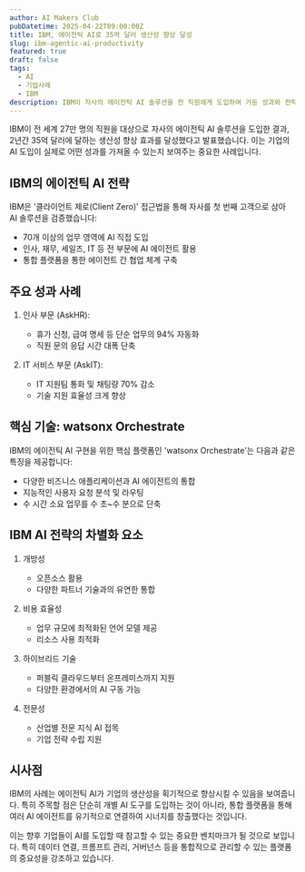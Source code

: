 ```yaml
---
author: AI Makers Club
pubDatetime: 2025-04-22T09:00:00Z
title: IBM, 에이전틱 AI로 35억 달러 생산성 향상 달성
slug: ibm-agentic-ai-productivity
featured: true
draft: false
tags:
  - AI
  - 기업사례
  - IBM
description: IBM이 자사의 에이전틱 AI 솔루션을 전 직원에게 도입하여 거둔 성과와 전략을 소개합니다.
---
```


IBM이 전 세계 27만 명의 직원을 대상으로 자사의 에이전틱 AI 솔루션을 도입한 결과, 2년간 35억 달러에 달하는 생산성 향상 효과를 달성했다고 발표했습니다. 이는 기업의 AI 도입이 실제로 어떤 성과를 가져올 수 있는지 보여주는 중요한 사례입니다.

## IBM의 에이전틱 AI 전략

IBM은 '클라이언트 제로(Client Zero)' 접근법을 통해 자사를 첫 번째 고객으로 삼아 AI 솔루션을 검증했습니다:

- 70개 이상의 업무 영역에 AI 직접 도입
- 인사, 재무, 세일즈, IT 등 전 부문에 AI 에이전트 활용
- 통합 플랫폼을 통한 에이전트 간 협업 체계 구축

## 주요 성과 사례

1. 인사 부문 (AskHR):
   - 휴가 신청, 급여 명세 등 단순 업무의 94% 자동화
   - 직원 문의 응답 시간 대폭 단축

2. IT 서비스 부문 (AskIT):
   - IT 지원팀 통화 및 채팅량 70% 감소
   - 기술 지원 효율성 크게 향상

## 핵심 기술: watsonx Orchestrate

IBM의 에이전틱 AI 구현을 위한 핵심 플랫폼인 'watsonx Orchestrate'는 다음과 같은 특징을 제공합니다:

- 다양한 비즈니스 애플리케이션과 AI 에이전트의 통합
- 지능적인 사용자 요청 분석 및 라우팅
- 수 시간 소요 업무를 수 초~수 분으로 단축

## IBM AI 전략의 차별화 요소

1. 개방성
   - 오픈소스 활용
   - 다양한 파트너 기술과의 유연한 통합

2. 비용 효율성
   - 업무 규모에 최적화된 언어 모델 제공
   - 리소스 사용 최적화

3. 하이브리드 기술
   - 퍼블릭 클라우드부터 온프레미스까지 지원
   - 다양한 환경에서의 AI 구동 가능

4. 전문성
   - 산업별 전문 지식 AI 접목
   - 기업 전략 수립 지원

## 시사점

IBM의 사례는 에이전틱 AI가 기업의 생산성을 획기적으로 향상시킬 수 있음을 보여줍니다. 특히 주목할 점은 단순히 개별 AI 도구를 도입하는 것이 아니라, 통합 플랫폼을 통해 여러 AI 에이전트를 유기적으로 연결하여 시너지를 창출했다는 것입니다.

이는 향후 기업들이 AI를 도입할 때 참고할 수 있는 중요한 벤치마크가 될 것으로 보입니다. 특히 데이터 연결, 프롬프트 관리, 거버넌스 등을 통합적으로 관리할 수 있는 플랫폼의 중요성을 강조하고 있습니다. 